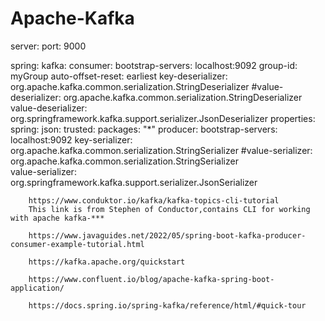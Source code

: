 # Apache-Kafka




server:
  port: 9000
   
spring:
    kafka:
      consumer:
         bootstrap-servers: localhost:9092
         group-id: myGroup
         auto-offset-reset: earliest
         key-deserializer: org.apache.kafka.common.serialization.StringDeserializer
         #value-deserializer: org.apache.kafka.common.serialization.StringDeserializer 
         value-deserializer: org.springframework.kafka.support.serializer.JsonDeserializer 
         properties:
           spring:
              json:
                 trusted:
                    packages: "*"
      producer:
        bootstrap-servers: localhost:9092
        key-serializer: org.apache.kafka.common.serialization.StringSerializer
        #value-serializer: org.apache.kafka.common.serialization.StringSerializer   
        value-serializer: org.springframework.kafka.support.serializer.JsonSerializer   
        
        https://www.conduktor.io/kafka/kafka-topics-cli-tutorial
        This link is from Stephen of Conductor,contains CLI for working with apache kafka-***
        
        https://www.javaguides.net/2022/05/spring-boot-kafka-producer-consumer-example-tutorial.html
        
        https://kafka.apache.org/quickstart
        
        https://www.confluent.io/blog/apache-kafka-spring-boot-application/
        
        https://docs.spring.io/spring-kafka/reference/html/#quick-tour
        
        
